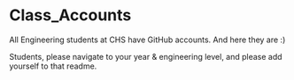 # Class_Accounts

All Engineering students at CHS have GitHub accounts.  And here they are :)

Students, please navigate to your year & engineering level, and please add yourself to that readme.
